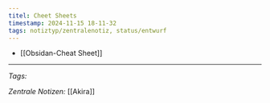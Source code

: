 ```yaml
---
titel: Cheet Sheets
timestamp: 2024-11-15 18-11-32
tags: notiztyp/zentralenotiz, status/entwurf
---
```


- [[Obsidan-Cheat Sheet]]

---
*Tags:*

*Zentrale Notizen:*
[[Akira]]